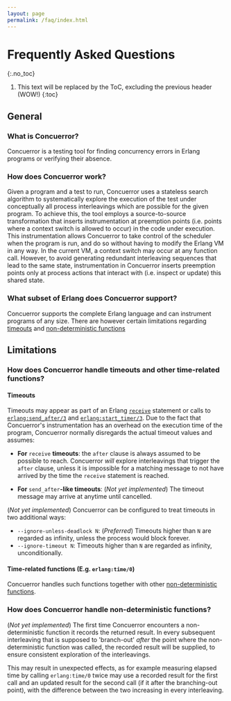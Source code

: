 ```yaml
---
layout: page
permalink: /faq/index.html
---
```


# Frequently Asked Questions
{:.no_toc}

1. This text will be replaced by the ToC, excluding the previous header (WOW!)
{:toc}

## General

### What is Concuerror?

Concuerror is a testing tool for finding concurrency errors in Erlang programs or verifying their absence.

### How does Concuerror work?

Given a program and a test to run, Concuerror uses a stateless search algorithm to systematically explore the execution of the test under conceptually all process interleavings which are possible for the given program. To achieve this, the tool employs a source-to-source transformation that inserts instrumentation at preemption points (i.e. points where a context switch is allowed to occur) in the code under execution. This instrumentation allows Concuerror to take control of the scheduler when the program is run, and do so without having to modify the Erlang VM in any way. In the current VM, a context switch may occur at any function call. However, to avoid generating redundant interleaving sequences that lead to the same state, instrumentation in Concuerror inserts preemption points only at process actions that interact with (i.e. inspect or update) this shared state.

### What subset of Erlang does Concuerror support?

Concuerror supports the complete Erlang language and can instrument programs of any size. There are however certain limitations regarding [timeouts](#how-does-concuerror-handle-timeouts-and-other-time-related-functions) and [non-deterministic functions](#how-does-concuerror-handle-non-deterministic-functions)

## Limitations

### How does Concuerror handle timeouts and other time-related functions?

#### Timeouts

Timeouts may appear as part of an Erlang [`receive`](http://erlang.org/doc/reference_manual/expressions.html#id77242) statement or calls to [`erlang:send_after/3`](http://erlang.org/doc/man/erlang.html#send_after-3) and [`erlang:start_timer/3`](http://erlang.org/doc/man/erlang.html#start_timer-3). Due to the fact that Concuerror's instrumentation has an overhead on the execution time of the program, Concuerror normally disregards the actual timeout values and assumes:

* **For** `receive` **timeouts**:
 the `after` clause is always assumed to be possible to reach. Concuerror *will* explore interleavings that trigger the `after` clause, unless it is impossible for a matching message to not have arrived by the time the `receive` statement is reached.

* **For** `send_after`**-like timeouts**: (*Not yet implemented*) The timeout message may arrive at anytime until cancelled.

(*Not yet implemented*) Concuerror can be configured to treat timeouts in two additional ways:

* `--ignore-unless-deadlock N`: (*Preferred*) Timeouts higher than `N` are regarded as infinity, unless the process would block forever.
* `--ignore-timeout N`: Timeouts higher than `N` are regarded as infinity, unconditionally.

#### Time-related functions (E.g. `erlang:time/0`)

Concuerror handles such functions together with other [non-deterministic functions](#how-does-concuerror-handle-non-deterministic-functions).

### How does Concuerror handle non-deterministic functions?

(*Not yet implemented*) The first time Concuerror encounters a non-deterministic function it records the returned result. In every subsequent interleaving that is supposed to 'branch-out' *after* the point where the non-deterministic function was called, the recorded result will be supplied, to ensure consistent exploration of the interleavings.

This may result in unexpected effects, as for example measuring elapsed time by calling `erlang:time/0` twice may use a recorded result for the first call and an updated result for the second call (if it after the branching-out point), with the difference between the two increasing in every interleaving.